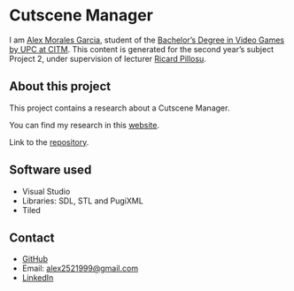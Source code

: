 # Cutscene Manager
I am [Alex Morales Garcia](https://www.linkedin.com/in/alex-morales-garcia-aba47b173/), student of the [Bachelor’s Degree in Video Games by UPC at CITM](https://www.citm.upc.edu/ing/estudis/graus-videojocs/). This content is generated for the second year’s subject Project 2, under supervision of lecturer [Ricard Pillosu](https://es.linkedin.com/in/ricardpillosu).

## About this project
This project contains a research about a Cutscene Manager.

You can find my research in this [website](https://alexmg99.github.io/Cutscene-Manager-Research/).

Link to the [repository](https://github.com/AlexMG99/Cutscene-Manager-Research).
## Software used

 - Visual Studio
 - Libraries: SDL, STL and PugiXML
 - Tiled
 
## Contact
 - [GitHub](https://github.com/AlexMG99)
 - Email: alex2521999@gmail.com
 - [LinkedIn](https://www.linkedin.com/in/alex-morales-garcia-aba47b173/)
